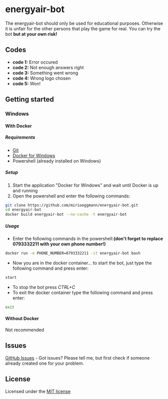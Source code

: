 # energyair-bot
The energyair-bot should only be used for educational purposes. Otherwise it is unfair for the other persons that play the game for real. You can try the bot **but at your own risk!**

## Codes
- **code 1:** Error occured
- **code 2:** Not enough answers right
- **code 3:** Something went wrong
- **code 4:** Wrong logo chosen
- **code 5:** Won!

## Getting started

### Windows
#### With Docker
##### Requirements
- [Git](https://git-scm.com/downloads)
- [Docker for Windows](https://store.docker.com/editions/community/docker-ce-desktop-windows)
- Powershell (already installed on Windows)
##### Setup
1. Start the application "Docker for Windows" and wait until Docker is up and running
2. Open the powershell and enter the following commands:
```bash
git clone https://github.com/mirioeggmann/energyair-bot.git
cd energyair-bot
docker build energyair-bot --no-cache -t energyair-bot
```
##### Usage
- Enter the following commands in the powershell:**(don't forget to replace 0793332211 with your own phone number!)**
```bash
docker run -e PHONE_NUMBER=0793332211 -it energyair-bot bash
```
- Now you are in the docker container... to start the bot, just type the following command and press enter:
```bash
start
```
- To stop the bot press *CTRL+C*
- To exit the docker container type the following command and press enter:
```bash
exit
```

#### Without Docker
Not recommended

## Issues
[GitHub Issues](https://github.com/luvirx/energyair-bot/issues) - Got issues? Please tell me, but first check if someone already created one for your problem.

## License
Licensed under the [MIT license](https://opensource.org/licenses/MIT)
